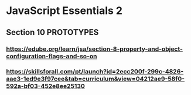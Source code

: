# JavaScript Essentials 2

## Section 10 PROTOTYPES

### https://edube.org/learn/jsa/section-8-property-and-object-configuration-flags-and-so-on

### https://skillsforall.com/pt/launch?id=2ecc200f-299c-4826-aae3-1ed9e3f97cee&tab=curriculum&view=04212ae9-58f0-592a-bf03-452e8ee25130